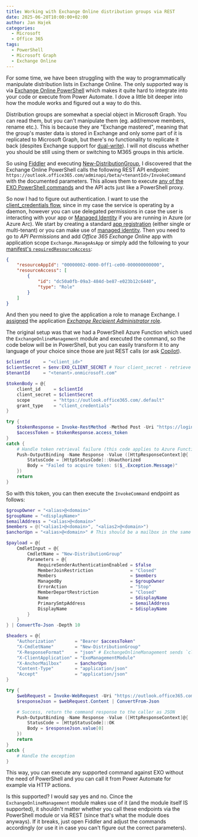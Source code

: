 ```yaml
---
title: Working with Exchange Online distribution groups via REST
date: 2025-06-20T10:00:00+02:00
author: Jan Hajek
categories:
  - Microsoft
  - Office 365
tags:
  - PowerShell
  - Microsoft Graph
  - Exchange Online
---
```


For some time, we have been struggling with the way to programmatically manipulate distribution lists in Exchange Online. The only supported way is via [Exchange Online PowerShell](https://learn.microsoft.com/en-us/powershell/exchange/connect-to-exchange-online-powershell?view=exchange-ps) which makes it quite hard to integrate into your code or execute from Power Automate. I dove a little bit deeper into how the module works and figured out a way to do this.

<!-- more -->

Distribution groups are somewhat a special object in Microsoft Graph. You can read them, but you can't manipulate them (eg. add/remove members, rename etc.). This is because they are "Exchange mastered", meaning that the group's master data is stored in Exchange and only some part of it is replicated to Microsoft Graph, but there's no functionality to replicate it back (despites Exchange support for [dual-write](https://techcommunity.microsoft.com/blog/exchange/exchange-online-improvements-to-accelerate-replication-of-changes-to-azure-activ/837218)). I will not discuss whether you should be still using them or switching to M365 groups in this article.

So using [Fiddler](https://www.telerik.com/fiddler) and executing [New-DistributionGroup](https://learn.microsoft.com/en-us/powershell/module/exchange/new-distributiongroup?view=exchange-ps), I discovered that the Exchange Online PowerShell calls the following REST API endpoint: `https://outlook.office365.com/adminapi/beta/<tenantId>/InvokeCommand` with the documented parameters. This allows them to execute [any of the EXO PowerShell commands](https://learn.microsoft.com/en-us/powershell/module/exchange/?view=exchange-ps) and the API acts just like a PowerShell proxy.

So now I had to figure out authentication. I want to use the [client_credentials flow](https://learn.microsoft.com/en-us/entra/identity-platform/v2-oauth2-client-creds-grant-flow), since in my case the service is operating by a daemon, however you can use delegated permissions in case the user is interacting with your app or [Managed Identity](https://learn.microsoft.com/en-us/entra/identity/managed-identities-azure-resources/how-to-use-vm-token#get-a-token-using-powershell) if you are running in Azure (or Azure Arc). We start by creating a standard [app registration](https://learn.microsoft.com/en-us/entra/identity-platform/quickstart-register-app) (either single or multi-tenant) or you can make use of [managed identity](https://learn.microsoft.com/en-us/entra/identity/managed-identities-azure-resources/overview). Then you need to go to *API Permissions* and add *Office 365 Exchange Online* app with application scope `Exchange.ManageAsApp` or simply add the following to your [manifest's `requiredResourceAccess`](https://learn.microsoft.com/en-us/graph/api/resources/requiredresourceaccess?view=graph-rest-1.0):

```json
{
    "resourceAppId": "00000002-0000-0ff1-ce00-000000000000",
    "resourceAccess": [
        {
            "id": "dc50a0fb-09a3-484d-be87-e023b12c6440",
            "type": "Role"
        }
    ]
}
```

And then you need to give the application a role to manage Exchange. I [assigned](https://learn.microsoft.com/en-us/entra/identity/role-based-access-control/manage-roles-portal?tabs=admin-center) the application [*Exchange Recipient Administrator* role](https://learn.microsoft.com/en-us/exchange/permissions-exo/permissions-exo#microsoft-365-permissions-in-exchange-online).

The original setup was that we had a PowerShell Azure Function which used the `ExchangeOnlineManagement` module and executed the command, so the code below will be in PowerShell, but you can easily transform it to any language of your choice since those are just REST calls (or ask [Copilot](https://github.com/copilot)).

```powershell
$clientId     = "<client_id>"
$clientSecret = $env:EXO_CLIENT_SECRET # Your client_secret - retrieve it from ENV or Key Vault or somewhere
$tenantId     = "<tenant>.onmicrosoft.com"

$tokenBody = @{
    client_id     = $clientId
    client_secret = $clientSecret
    scope         = "https://outlook.office365.com/.default"
    grant_type    = "client_credentials"
}

try {
    $tokenResponse = Invoke-RestMethod -Method Post -Uri "https://login.microsoftonline.com/$tenantId/oauth2/v2.0/token" -Body $tokenBody -ContentType "application/x-www-form-urlencoded"
    $accessToken = $tokenResponse.access_token
}
catch {
    # Handle token retrieval failure (this code applies to Azure Function)
    Push-OutputBinding -Name Response -Value ([HttpResponseContext]@{
        StatusCode = [HttpStatusCode]::Unauthorized
        Body = "Failed to acquire token: $($_.Exception.Message)"
    })
    return
}
```

So with this token, you can then execute the `InvokeCommand` endpoint as follows:

```powershell
$groupOwner = "<alias>@<domain>"
$groupName = "<displayName>"
$emailAddress = "<alias>@<domain>"
$members = @("<alias1>@<domain>", "<alias2>@<domain>")
$anchorUpn = "<alias>@<domain>" # This should be a mailbox in the same GEO as the DG you are targeting (for single geo, just use admin user's UPN)

$payload = @{
    CmdletInput = @{
        CmdletName = "New-DistributionGroup"
        Parameters = @{
            RequireSenderAuthenticationEnabled = $false
            MemberJoinRestriction              = "Closed"
            Members                            = $members
            ManagedBy                          = $groupOwner
            ErrorAction                        = "Stop"
            MemberDepartRestriction            = "Closed"
            Name                               = $displayName
            PrimarySmtpAddress                 = $emailAddress
            DisplayName                        = $displayName
        }
    }
} | ConvertTo-Json -Depth 10

$headers = @{
    "Authorization"       = "Bearer $accessToken"
    "X-CmdletName"        = "New-DistributionGroup"
    "X-ResponseFormat"    = "json" # ExchangeOnlineManagement sends `clixml` but you can use `json` to have less hassle with the output
    "X-ClientApplication" = "ExoManagementModule"
    "X-AnchorMailbox"     = $anchorUpn
    "Content-Type"        = "application/json"
    "Accept"              = "application/json"
}

try {
    $webRequest = Invoke-WebRequest -Uri "https://outlook.office365.com/adminapi/beta/$tenantId/InvokeCommand" -Method POST -Headers $headers -Body $payload -ContentType 'application/json' -UseBasicParsing
    $responseJson = $webRequest.Content | ConvertFrom-Json

    # Success, return the command response to the caller as JSON
    Push-OutputBinding -Name Response -Value ([HttpResponseContext]@{
        StatusCode = [HttpStatusCode]::OK
        Body = $responseJson.value[0]
    })
    return
}
catch {
    # Handle the exception
}
```

This way, you can execute any supported command against EXO without the need of PowerShell and you can call it from Power Automate for example via HTTP actions.

Is this supported? I would say yes and no. Cince the `ExchangeOnlineManagement` module makes use of it (and the module itself IS supported), it shouldn't matter whether you call these endpoints via the PowerShell module or via REST (since that's what the module does anyways). If it breaks, just open Fiddler and adjust the commands accordingly (or use it in case you can't figure out the correct parameters).